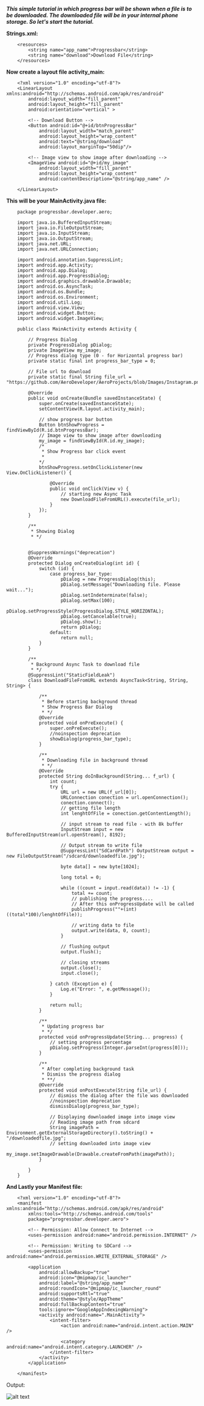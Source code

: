 ***This simple tutorial in which progress bar will be shown when a file is to be downloaded. The downloaded file will be in your internal phone storage. So let's start the tutorial.***

**Strings.xml:**

		<resources>
			<string name="app_name">Progressbar</string>
			<string name="download">Download File</string>
		</resources>

**Now create a layout file activity_main:**

		<?xml version="1.0" encoding="utf-8"?>
		<LinearLayout xmlns:android="http://schemas.android.com/apk/res/android"
			android:layout_width="fill_parent"
			android:layout_height="fill_parent"
			android:orientation="vertical" >

			<!-- Download Button -->
			<Button android:id="@+id/btnProgressBar"
				android:layout_width="match_parent"
				android:layout_height="wrap_content"
				android:text="@string/download"
				android:layout_marginTop="50dip"/>

			<!-- Image view to show image after downloading -->
			<ImageView android:id="@+id/my_image"
				android:layout_width="fill_parent"
				android:layout_height="wrap_content"
				android:contentDescription="@string/app_name" />

		</LinearLayout>

**This will be your MainActivity.java file:**

		package progressbar.developer.aero;

		import java.io.BufferedInputStream;
		import java.io.FileOutputStream;
		import java.io.InputStream;
		import java.io.OutputStream;
		import java.net.URL;
		import java.net.URLConnection;

		import android.annotation.SuppressLint;
		import android.app.Activity;
		import android.app.Dialog;
		import android.app.ProgressDialog;
		import android.graphics.drawable.Drawable;
		import android.os.AsyncTask;
		import android.os.Bundle;
		import android.os.Environment;
		import android.util.Log;
		import android.view.View;
		import android.widget.Button;
		import android.widget.ImageView;

		public class MainActivity extends Activity {

			// Progress Dialog
			private ProgressDialog pDialog;
			private ImageView my_image;
			// Progress dialog type (0 - for Horizontal progress bar)
			private static final int progress_bar_type = 0;

			// File url to download
			private static final String file_url = "https://github.com/AeroDeveloper/AeroProjects/blob/Images/Instagram.png";

			@Override
			public void onCreate(Bundle savedInstanceState) {
				super.onCreate(savedInstanceState);
				setContentView(R.layout.activity_main);

				// show progress bar button
				Button btnShowProgress = findViewById(R.id.btnProgressBar);
				// Image view to show image after downloading
				my_image = findViewById(R.id.my_image);
				/*
				 * Show Progress bar click event
				 *
				*/
				btnShowProgress.setOnClickListener(new View.OnClickListener() {

					@Override
					public void onClick(View v) {
						// starting new Async Task
						new DownloadFileFromURL().execute(file_url);
					}
				});
			}

			/**
			 * Showing Dialog
			 * */


			@SuppressWarnings("deprecation")
			@Override
			protected Dialog onCreateDialog(int id) {
				switch (id) {
					case progress_bar_type:
						pDialog = new ProgressDialog(this);
						pDialog.setMessage("Downloading file. Please wait...");
						pDialog.setIndeterminate(false);
						pDialog.setMax(100);
						pDialog.setProgressStyle(ProgressDialog.STYLE_HORIZONTAL);
						pDialog.setCancelable(true);
						pDialog.show();
						return pDialog;
					default:
						return null;
				}
			}

			/**
			 * Background Async Task to download file
			 * */
			@SuppressLint("StaticFieldLeak")
			class DownloadFileFromURL extends AsyncTask<String, String, String> {

				/**
				 * Before starting background thread
				 * Show Progress Bar Dialog
				 * */
				@Override
				protected void onPreExecute() {
					super.onPreExecute();
					//noinspection deprecation
					showDialog(progress_bar_type);
				}

				/**
				 * Downloading file in background thread
				 * */
				@Override
				protected String doInBackground(String... f_url) {
					int count;
					try {
						URL url = new URL(f_url[0]);
						URLConnection conection = url.openConnection();
						conection.connect();
						// getting file length
						int lenghtOfFile = conection.getContentLength();

						// input stream to read file - with 8k buffer
						InputStream input = new BufferedInputStream(url.openStream(), 8192);

						// Output stream to write file
						@SuppressLint("SdCardPath") OutputStream output = new FileOutputStream("/sdcard/downloadedfile.jpg");

						byte data[] = new byte[1024];

						long total = 0;

						while ((count = input.read(data)) != -1) {
							total += count;
							// publishing the progress....
							// After this onProgressUpdate will be called
							publishProgress(""+(int)((total*100)/lenghtOfFile));

							// writing data to file
							output.write(data, 0, count);
						}

						// flushing output
						output.flush();

						// closing streams
						output.close();
						input.close();

					} catch (Exception e) {
						Log.e("Error: ", e.getMessage());
					}

					return null;
				}

				/**
				 * Updating progress bar
				 * */
				protected void onProgressUpdate(String... progress) {
					// setting progress percentage
					pDialog.setProgress(Integer.parseInt(progress[0]));
				}

				/**
				 * After completing background task
				 * Dismiss the progress dialog
				 * **/
				@Override
				protected void onPostExecute(String file_url) {
					// dismiss the dialog after the file was downloaded
					//noinspection deprecation
					dismissDialog(progress_bar_type);

					// Displaying downloaded image into image view
					// Reading image path from sdcard
					String imagePath = Environment.getExternalStorageDirectory().toString() + "/downloadedfile.jpg";
					// setting downloaded into image view
					my_image.setImageDrawable(Drawable.createFromPath(imagePath));
				}

			}
		}
		
**And Lastly your Manifest file:**

		<?xml version="1.0" encoding="utf-8"?>
		<manifest xmlns:android="http://schemas.android.com/apk/res/android"
			xmlns:tools="http://schemas.android.com/tools"
			package="progressbar.developer.aero">

			<!-- Permission: Allow Connect to Internet -->
			<uses-permission android:name="android.permission.INTERNET" />

			<!-- Permission: Writing to SDCard -->
			<uses-permission android:name="android.permission.WRITE_EXTERNAL_STORAGE" />

			<application
				android:allowBackup="true"
				android:icon="@mipmap/ic_launcher"
				android:label="@string/app_name"
				android:roundIcon="@mipmap/ic_launcher_round"
				android:supportsRtl="true"
				android:theme="@style/AppTheme"
				android:fullBackupContent="true"
				tools:ignore="GoogleAppIndexingWarning">
				<activity android:name=".MainActivity">
					<intent-filter>
						<action android:name="android.intent.action.MAIN" />

						<category android:name="android.intent.category.LAUNCHER" />
					</intent-filter>
				</activity>
			</application>

		</manifest>		

Output:

![alt text]()